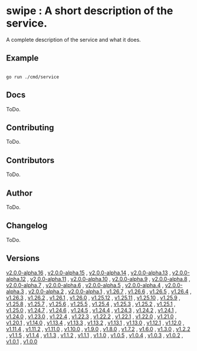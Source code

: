# swipe : A short description of the service. <code></code>
A complete description of the service and what it does.

## Example

<code>
go run ./cmd/service
</code>

## Docs

ToDo.

## Contributing

ToDo.

## Contributors

ToDo.

## Author

ToDo.

## Changelog

ToDo.

## Versions

[v2.0.0-alpha.16](https://github.com/swipe-io/swipe/v2/fixtures/ServiceJSONRPCMulti/app/tree/v2.0.0-alpha.16)
, [v2.0.0-alpha.15](https://github.com/swipe-io/swipe/v2/fixtures/ServiceJSONRPCMulti/app/tree/v2.0.0-alpha.15)
, [v2.0.0-alpha.14](https://github.com/swipe-io/swipe/v2/fixtures/ServiceJSONRPCMulti/app/tree/v2.0.0-alpha.14)
, [v2.0.0-alpha.13](https://github.com/swipe-io/swipe/v2/fixtures/ServiceJSONRPCMulti/app/tree/v2.0.0-alpha.13)
, [v2.0.0-alpha.12](https://github.com/swipe-io/swipe/v2/fixtures/ServiceJSONRPCMulti/app/tree/v2.0.0-alpha.12)
, [v2.0.0-alpha.11](https://github.com/swipe-io/swipe/v2/fixtures/ServiceJSONRPCMulti/app/tree/v2.0.0-alpha.11)
, [v2.0.0-alpha.10](https://github.com/swipe-io/swipe/v2/fixtures/ServiceJSONRPCMulti/app/tree/v2.0.0-alpha.10)
, [v2.0.0-alpha.9](https://github.com/swipe-io/swipe/v2/fixtures/ServiceJSONRPCMulti/app/tree/v2.0.0-alpha.9)
, [v2.0.0-alpha.8](https://github.com/swipe-io/swipe/v2/fixtures/ServiceJSONRPCMulti/app/tree/v2.0.0-alpha.8)
, [v2.0.0-alpha.7](https://github.com/swipe-io/swipe/v2/fixtures/ServiceJSONRPCMulti/app/tree/v2.0.0-alpha.7)
, [v2.0.0-alpha.6](https://github.com/swipe-io/swipe/v2/fixtures/ServiceJSONRPCMulti/app/tree/v2.0.0-alpha.6)
, [v2.0.0-alpha.5](https://github.com/swipe-io/swipe/v2/fixtures/ServiceJSONRPCMulti/app/tree/v2.0.0-alpha.5)
, [v2.0.0-alpha.4](https://github.com/swipe-io/swipe/v2/fixtures/ServiceJSONRPCMulti/app/tree/v2.0.0-alpha.4)
, [v2.0.0-alpha.3](https://github.com/swipe-io/swipe/v2/fixtures/ServiceJSONRPCMulti/app/tree/v2.0.0-alpha.3)
, [v2.0.0-alpha.2](https://github.com/swipe-io/swipe/v2/fixtures/ServiceJSONRPCMulti/app/tree/v2.0.0-alpha.2)
, [v2.0.0-alpha.1](https://github.com/swipe-io/swipe/v2/fixtures/ServiceJSONRPCMulti/app/tree/v2.0.0-alpha.1)
, [v1.26.7](https://github.com/swipe-io/swipe/v2/fixtures/ServiceJSONRPCMulti/app/tree/v1.26.7)
, [v1.26.6](https://github.com/swipe-io/swipe/v2/fixtures/ServiceJSONRPCMulti/app/tree/v1.26.6)
, [v1.26.5](https://github.com/swipe-io/swipe/v2/fixtures/ServiceJSONRPCMulti/app/tree/v1.26.5)
, [v1.26.4](https://github.com/swipe-io/swipe/v2/fixtures/ServiceJSONRPCMulti/app/tree/v1.26.4)
, [v1.26.3](https://github.com/swipe-io/swipe/v2/fixtures/ServiceJSONRPCMulti/app/tree/v1.26.3)
, [v1.26.2](https://github.com/swipe-io/swipe/v2/fixtures/ServiceJSONRPCMulti/app/tree/v1.26.2)
, [v1.26.1](https://github.com/swipe-io/swipe/v2/fixtures/ServiceJSONRPCMulti/app/tree/v1.26.1)
, [v1.26.0](https://github.com/swipe-io/swipe/v2/fixtures/ServiceJSONRPCMulti/app/tree/v1.26.0)
, [v1.25.12](https://github.com/swipe-io/swipe/v2/fixtures/ServiceJSONRPCMulti/app/tree/v1.25.12)
, [v1.25.11](https://github.com/swipe-io/swipe/v2/fixtures/ServiceJSONRPCMulti/app/tree/v1.25.11)
, [v1.25.10](https://github.com/swipe-io/swipe/v2/fixtures/ServiceJSONRPCMulti/app/tree/v1.25.10)
, [v1.25.9](https://github.com/swipe-io/swipe/v2/fixtures/ServiceJSONRPCMulti/app/tree/v1.25.9)
, [v1.25.8](https://github.com/swipe-io/swipe/v2/fixtures/ServiceJSONRPCMulti/app/tree/v1.25.8)
, [v1.25.7](https://github.com/swipe-io/swipe/v2/fixtures/ServiceJSONRPCMulti/app/tree/v1.25.7)
, [v1.25.6](https://github.com/swipe-io/swipe/v2/fixtures/ServiceJSONRPCMulti/app/tree/v1.25.6)
, [v1.25.5](https://github.com/swipe-io/swipe/v2/fixtures/ServiceJSONRPCMulti/app/tree/v1.25.5)
, [v1.25.4](https://github.com/swipe-io/swipe/v2/fixtures/ServiceJSONRPCMulti/app/tree/v1.25.4)
, [v1.25.3](https://github.com/swipe-io/swipe/v2/fixtures/ServiceJSONRPCMulti/app/tree/v1.25.3)
, [v1.25.2](https://github.com/swipe-io/swipe/v2/fixtures/ServiceJSONRPCMulti/app/tree/v1.25.2)
, [v1.25.1](https://github.com/swipe-io/swipe/v2/fixtures/ServiceJSONRPCMulti/app/tree/v1.25.1)
, [v1.25.0](https://github.com/swipe-io/swipe/v2/fixtures/ServiceJSONRPCMulti/app/tree/v1.25.0)
, [v1.24.7](https://github.com/swipe-io/swipe/v2/fixtures/ServiceJSONRPCMulti/app/tree/v1.24.7)
, [v1.24.6](https://github.com/swipe-io/swipe/v2/fixtures/ServiceJSONRPCMulti/app/tree/v1.24.6)
, [v1.24.5](https://github.com/swipe-io/swipe/v2/fixtures/ServiceJSONRPCMulti/app/tree/v1.24.5)
, [v1.24.4](https://github.com/swipe-io/swipe/v2/fixtures/ServiceJSONRPCMulti/app/tree/v1.24.4)
, [v1.24.3](https://github.com/swipe-io/swipe/v2/fixtures/ServiceJSONRPCMulti/app/tree/v1.24.3)
, [v1.24.2](https://github.com/swipe-io/swipe/v2/fixtures/ServiceJSONRPCMulti/app/tree/v1.24.2)
, [v1.24.1](https://github.com/swipe-io/swipe/v2/fixtures/ServiceJSONRPCMulti/app/tree/v1.24.1)
, [v1.24.0](https://github.com/swipe-io/swipe/v2/fixtures/ServiceJSONRPCMulti/app/tree/v1.24.0)
, [v1.23.0](https://github.com/swipe-io/swipe/v2/fixtures/ServiceJSONRPCMulti/app/tree/v1.23.0)
, [v1.22.4](https://github.com/swipe-io/swipe/v2/fixtures/ServiceJSONRPCMulti/app/tree/v1.22.4)
, [v1.22.3](https://github.com/swipe-io/swipe/v2/fixtures/ServiceJSONRPCMulti/app/tree/v1.22.3)
, [v1.22.2](https://github.com/swipe-io/swipe/v2/fixtures/ServiceJSONRPCMulti/app/tree/v1.22.2)
, [v1.22.1](https://github.com/swipe-io/swipe/v2/fixtures/ServiceJSONRPCMulti/app/tree/v1.22.1)
, [v1.22.0](https://github.com/swipe-io/swipe/v2/fixtures/ServiceJSONRPCMulti/app/tree/v1.22.0)
, [v1.21.0](https://github.com/swipe-io/swipe/v2/fixtures/ServiceJSONRPCMulti/app/tree/v1.21.0)
, [v1.20.1](https://github.com/swipe-io/swipe/v2/fixtures/ServiceJSONRPCMulti/app/tree/v1.20.1)
, [v1.14.0](https://github.com/swipe-io/swipe/v2/fixtures/ServiceJSONRPCMulti/app/tree/v1.14.0)
, [v1.13.4](https://github.com/swipe-io/swipe/v2/fixtures/ServiceJSONRPCMulti/app/tree/v1.13.4)
, [v1.13.3](https://github.com/swipe-io/swipe/v2/fixtures/ServiceJSONRPCMulti/app/tree/v1.13.3)
, [v1.13.2](https://github.com/swipe-io/swipe/v2/fixtures/ServiceJSONRPCMulti/app/tree/v1.13.2)
, [v1.13.1](https://github.com/swipe-io/swipe/v2/fixtures/ServiceJSONRPCMulti/app/tree/v1.13.1)
, [v1.13.0](https://github.com/swipe-io/swipe/v2/fixtures/ServiceJSONRPCMulti/app/tree/v1.13.0)
, [v1.12.1](https://github.com/swipe-io/swipe/v2/fixtures/ServiceJSONRPCMulti/app/tree/v1.12.1)
, [v1.12.0](https://github.com/swipe-io/swipe/v2/fixtures/ServiceJSONRPCMulti/app/tree/v1.12.0)
, [v1.11.4](https://github.com/swipe-io/swipe/v2/fixtures/ServiceJSONRPCMulti/app/tree/v1.11.4)
, [v1.11.2](https://github.com/swipe-io/swipe/v2/fixtures/ServiceJSONRPCMulti/app/tree/v1.11.2)
, [v1.11.0](https://github.com/swipe-io/swipe/v2/fixtures/ServiceJSONRPCMulti/app/tree/v1.11.0)
, [v1.10.0](https://github.com/swipe-io/swipe/v2/fixtures/ServiceJSONRPCMulti/app/tree/v1.10.0)
, [v1.9.0](https://github.com/swipe-io/swipe/v2/fixtures/ServiceJSONRPCMulti/app/tree/v1.9.0)
, [v1.8.0](https://github.com/swipe-io/swipe/v2/fixtures/ServiceJSONRPCMulti/app/tree/v1.8.0)
, [v1.7.2](https://github.com/swipe-io/swipe/v2/fixtures/ServiceJSONRPCMulti/app/tree/v1.7.2)
, [v1.6.0](https://github.com/swipe-io/swipe/v2/fixtures/ServiceJSONRPCMulti/app/tree/v1.6.0)
, [v1.3.0](https://github.com/swipe-io/swipe/v2/fixtures/ServiceJSONRPCMulti/app/tree/v1.3.0)
, [v1.2.2](https://github.com/swipe-io/swipe/v2/fixtures/ServiceJSONRPCMulti/app/tree/v1.2.2)
, [v1.1.5](https://github.com/swipe-io/swipe/v2/fixtures/ServiceJSONRPCMulti/app/tree/v1.1.5)
, [v1.1.4](https://github.com/swipe-io/swipe/v2/fixtures/ServiceJSONRPCMulti/app/tree/v1.1.4)
, [v1.1.3](https://github.com/swipe-io/swipe/v2/fixtures/ServiceJSONRPCMulti/app/tree/v1.1.3)
, [v1.1.2](https://github.com/swipe-io/swipe/v2/fixtures/ServiceJSONRPCMulti/app/tree/v1.1.2)
, [v1.1.1](https://github.com/swipe-io/swipe/v2/fixtures/ServiceJSONRPCMulti/app/tree/v1.1.1)
, [v1.1.0](https://github.com/swipe-io/swipe/v2/fixtures/ServiceJSONRPCMulti/app/tree/v1.1.0)
, [v1.0.5](https://github.com/swipe-io/swipe/v2/fixtures/ServiceJSONRPCMulti/app/tree/v1.0.5)
, [v1.0.4](https://github.com/swipe-io/swipe/v2/fixtures/ServiceJSONRPCMulti/app/tree/v1.0.4)
, [v1.0.3](https://github.com/swipe-io/swipe/v2/fixtures/ServiceJSONRPCMulti/app/tree/v1.0.3)
, [v1.0.2](https://github.com/swipe-io/swipe/v2/fixtures/ServiceJSONRPCMulti/app/tree/v1.0.2)
, [v1.0.1](https://github.com/swipe-io/swipe/v2/fixtures/ServiceJSONRPCMulti/app/tree/v1.0.1)
, [v1.0.0](https://github.com/swipe-io/swipe/v2/fixtures/ServiceJSONRPCMulti/app/tree/v1.0.0)
